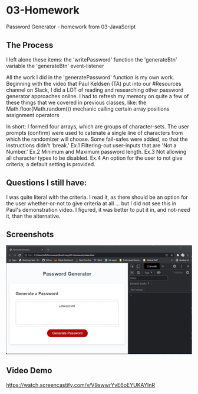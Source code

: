 # 03-Homework
Password Generator - homework from 03-JavaScript

## The Process
I left alone these items:
  the 'writePassword' function
  the 'generateBtn' variable
  the 'generateBtn' event-listener

All the work I did in the 'generatePassword' function is my own work.
Beginning with the video that Paul Keldsen (TA) put into our #Resources channel on Slack, I did a LOT of reading and researching other password generator approaches online.  I had to refresh my memory on quite a few of these things that we covered in previous classes, like:
  the Math.floor(Math.random()) mechanic
  calling certain array positions
  assignment operators

In short:
  I formed four arrays, which are groups of character-sets.
  The user prompts (confirm) were used to catenate a single line of characters from which the randomizer will choose.
  Some fail-safes were added, so that the instructions didn't 'break.'
    Ex.1 Filtering-out user-inputs that are 'Not a Number.'
    Ex.2 Minimum and Maximum password length.
    Ex.3 Not allowing all character types to be disabled.
    Ex.4 An option for the user to not give criteria; a default setting is provided.


## Questions I still have:
I was quite literal with the criteria.  I read it, as there should be an option for the user whether-or-not to give criteria at all ... but I did not see this in Paul's demonstration video.  I figured, it was better to put it in, and not-need it, than the alternative.


## Screenshots
  ![NoConsoleErrors](ScreenshotNoConsoleErrors.jpg)

## Video Demo
https://watch.screencastify.com/v/V9swwrYvE6oEYUKAYInR
